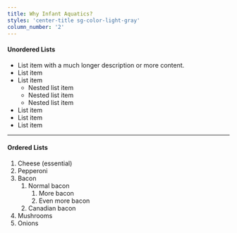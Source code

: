 ```yaml
---
title: Why Infant Aquatics?
styles: 'center-title sg-color-light-gray'
column_number: '2'
---
```


#### Unordered Lists

- List item with a much longer description or more content.
- List item
- List item
  - Nested list item
  - Nested list item
  - Nested list item
- List item
- List item
- List item

---

#### Ordered Lists

1. Cheese (essential)
2. Pepperoni
3. Bacon
   1. Normal bacon
      1. More bacon
      2. Even more bacon
   2. Canadian bacon
4. Mushrooms
5. Onions


